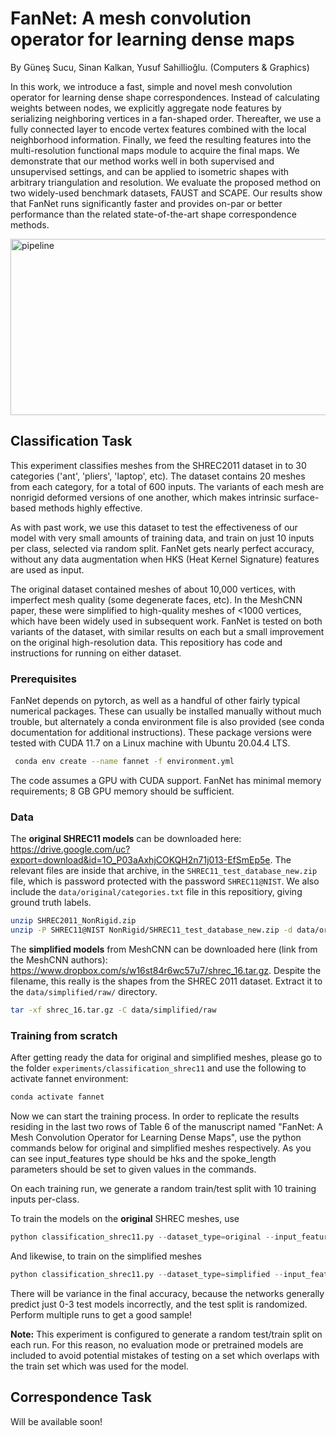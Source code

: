 # FanNet: A mesh convolution operator for learning dense maps
By Güneş Sucu, Sinan Kalkan, Yusuf Sahillioğlu. (Computers & Graphics)

In this work, we introduce a fast, simple and novel mesh convolution operator for learning dense shape correspondences. Instead of calculating weights between nodes, we explicitly aggregate node features by serializing neighboring vertices in a fan-shaped order. Thereafter, we use a fully connected layer to encode vertex features combined with the local neighborhood information. Finally, we feed the resulting features into the multi-resolution functional maps module to acquire the final maps. We demonstrate that our method works well in both supervised and unsupervised settings, and can be applied to isometric shapes with arbitrary triangulation and resolution. We evaluate the proposed method on two widely-used benchmark datasets, FAUST and SCAPE. Our results show that FanNet runs significantly faster and provides on-par or better performance than the related state-of-the-art shape correspondence methods.

<img width="785" height="282" alt="pipeline" src="https://github.com/user-attachments/assets/db5fd11b-935a-404b-aea5-79876bc21ef2" />

## Classification Task
This experiment classifies meshes from the SHREC2011 dataset in to 30 categories ('ant', 'pliers', 'laptop', etc). The dataset contains 20 meshes from each category, for a total of 600 inputs. The variants of each mesh are nonrigid deformed versions of one another, which makes intrinsic surface-based methods highly effective.

As with past work, we use this dataset to test the effectiveness of our model with very small amounts of training data, and train on just 10 inputs per class, selected via random split. FanNet gets nearly perfect accuracy, without any data augmentation when HKS (Heat Kernel Signature) features are used as input.

The original dataset contained meshes of about 10,000 vertices, with imperfect mesh quality (some degenerate faces, etc). In the MeshCNN paper, these were simplified to high-quality meshes of <1000 vertices, which have been widely used in subsequent work. FanNet is tested on both variants of the dataset, with similar results on each but a small improvement on the original high-resolution data. This repositiory has code and instructions for running on either dataset.

### Prerequisites

FanNet depends on pytorch, as well as a handful of other fairly typical numerical packages. These can usually be installed manually without much trouble, but alternately a conda environment file is also provided (see conda documentation for additional instructions). These package versions were tested with CUDA 11.7 on a Linux machine with Ubuntu 20.04.4 LTS. 

 ```sh
  conda env create --name fannet -f environment.yml
  ```
The code assumes a GPU with CUDA support. FanNet has minimal memory requirements; 8 GB GPU memory should be sufficient.

### Data

  The **original SHREC11 models** can be downloaded here: https://drive.google.com/uc?export=download&id=1O_P03aAxhjCOKQH2n71j013-EfSmEp5e. The relevant files are inside that archive, in the `SHREC11_test_database_new.zip` file, which is password protected with the password `SHREC11@NIST`. We also include the `data/original/categories.txt` file in this repositiory, giving ground truth labels.

  ```sh
  unzip SHREC2011_NonRigid.zip 
  unzip -P SHREC11@NIST NonRigid/SHREC11_test_database_new.zip -d data/original/raw
  ```

  The **simplified models** from MeshCNN can be downloaded here (link from the MeshCNN authors): https://www.dropbox.com/s/w16st84r6wc57u7/shrec_16.tar.gz. Despite the filename, this really is the shapes from the SHREC 2011 dataset. Extract it to the `data/simplified/raw/` directory.

  ```sh
  tar -xf shrec_16.tar.gz -C data/simplified/raw
  ```

### Training from scratch

After getting ready the data for original and simplified meshes, please go to the folder `experiments/classification_shrec11` and use the following to activate fannet environment:

```sh
conda activate fannet
```
Now we can start the training process. In order to replicate the results residing in the last two rows of Table 6 of the manuscript named "FanNet: A Mesh Convolution Operator for Learning Dense Maps", use the python commands below for original and simplified meshes respectively. As you can see input_features type should be hks and the spoke_length parameters should be set to given values in the commands.

On each training run, we generate a random train/test split with 10 training inputs per-class.

To train the models on the **original** SHREC meshes, use

```python
python classification_shrec11.py --dataset_type=original --input_features=hks --spoke_length=0.0,0.02,0.04
```

And likewise, to train on the simplified meshes

```python
python classification_shrec11.py --dataset_type=simplified --input_features=hks --spoke_length=0.0,0.1,0.2
```

There will be variance in the final accuracy, because the networks generally predict just 0-3 test models incorrectly, and the test split is randomized. Perform multiple runs to get a good sample!

**Note:** This experiment is configured to generate a random test/train split on each run. For this reason, no evaluation mode or pretrained models are included to avoid potential mistakes of testing on a set which overlaps with the train set which was used for the model.

## Correspondence Task
Will be available soon!
